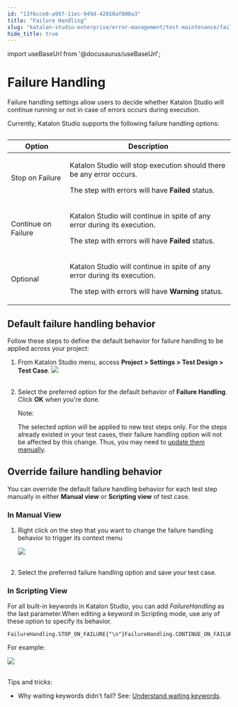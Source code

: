 ```yaml
---
id: "13f6cce0-a997-11ec-949d-42010af000a3"
title: "Failure Handling"
slug: "katalon-studio-enterprise/error-management/test-maintenance/failure-handling"
hide_title: true
---
```

import useBaseUrl from '@docusaurus/useBaseUrl';

    

# <a id="id" class="anchor_top_offset"/><a id="ariaid-title1" class="anchor_top_offset"/>Failure Handling

    
      
<p xmlns="http://www.w3.org/1999/xhtml" className="p">Failure handling settings allow users to decide whether Katalon   Studio will continue running or not in case of errors occurs during   execution.</p> 
      
<p xmlns="http://www.w3.org/1999/xhtml" className="p">Currently, Katalon Studio supports the following failure   handling options:</p> 
      
<table xmlns="http://www.w3.org/1999/xhtml" className="table"><caption /><thead className="thead">     <tr className>       <th className="entry anchor_top_offset" id="id__entry__1">Option</th>       <th className="entry anchor_top_offset" id="id__entry__2">Description</th>     </tr>   </thead><tbody className="tbody">     <tr className>       <td className="entry" headers="id__entry__1 id__entry__2 ">Stop on Failure</td>       <td className="entry" headers="id__entry__1 id__entry__2 ">         <p className="p">Katalon Studio will stop execution should there be any error           occurs.</p>         <p className="p">The step with errors will have <strong className="ph b">Failed</strong>           status.</p>       </td>     </tr>     <tr className>       <td className="entry" headers="id__entry__1 id__entry__2 ">Continue on Failure</td>       <td className="entry" headers="id__entry__1 id__entry__2 ">         <p className="p">Katalon Studio will continue in spite of any error during its           execution.</p>         <p className="p">The step with errors will have <strong className="ph b">Failed</strong>           status.</p>       </td>     </tr>     <tr className>       <td className="entry" headers="id__entry__1 id__entry__2 ">Optional</td>       <td className="entry" headers="id__entry__1 id__entry__2 ">         <p className="p">Katalon Studio will continue in spite of any error during its           execution.</p>         <p className="p"> The step with errors will have <strong className="ph b">Warning</strong>           status.</p>       </td>     </tr>   </tbody></table> 
    
  

## <a id="id_1" class="anchor_top_offset"/>Default failure handling behavior

<p xmlns="http://www.w3.org/1999/xhtml" className="p">Follow these steps to define the default behavior for failure   handling to be applied across your project:</p> 
<ol xmlns="http://www.w3.org/1999/xhtml" className="ol"><li className="li">From Katalon Studio menu, access <strong className="ph b">Project &gt;       Settings &gt; Test Design &gt; Test Case</strong>. <img className="image" src={useBaseUrl("https://github.com/katalon-studio/docs-images/raw/master/katalon-studio/docs/failure-handling/image2017-6-30-203A363A43.png")} /><br /><br />   </li><li className="li">     <p className="p">Select the preferred option for the default behavior of       <strong className="ph b">Failure Handling</strong>. Click <strong className="ph b">OK</strong> when       you're done.</p>     <div className="note note note_note"><span className="note__title">Note:</span>        <p className="p">The selected option will be applied to new test steps only. For         the steps already existed in your test cases, their failure         handling option will not be affected by this change. Thus, you may         need to <a className="xref j-external-link" href="https://docs.katalon.com/katalon-studio/docs/failure-handling.html#override-failure-handlingbehavior" target="_blank">update           them manually</a>.</p>     </div>   </li></ol> 
    

## <a id="id_2" class="anchor_top_offset"/>Override failure handling behavior

    
      
<p xmlns="http://www.w3.org/1999/xhtml" className="p">You can override the default failure handling behavior for each   test step manually in either <strong className="ph b">Manual view</strong> or   <strong className="ph b">Scripting view</strong> of test case. </p> 
    
          
      

### <a id="id_3" class="anchor_top_offset"/>In Manual View

      
        
<ol xmlns="http://www.w3.org/1999/xhtml" className="ol">   <li className="li">     <p className="p">Right click on the step that you want to change the failure       handling behavior to trigger its context menu</p>     <p className="p">       <img className="image" src={useBaseUrl("https://github.com/katalon-studio/docs-images/raw/master/katalon-studio/docs/failure-handling/image2017-8-18-153A133A36.png")} /><br /><br />     </p>   </li>   <li className="li">     <p className="p">Select the preferred failure handling option and save your test       case.</p>   </li> </ol> 
      
    

### <a id="id_4" class="anchor_top_offset"/>In Scripting View

<p xmlns="http://www.w3.org/1999/xhtml" className="p">For all built-in keywords in Katalon Studio, you can add   <em className="ph i">FailureHandling</em> as the last parameter.When editing a   keyword in Scripting mode, use any of these option to specify its   behavior.</p> 
<pre xmlns="http://www.w3.org/1999/xhtml" className="pre codeblock"><code>FailureHandling.STOP_ON_FAILURE{"\n"}FailureHandling.CONTINUE_ON_FAILURE{"\n"}FailureHandling.OPTIONAL{"\n"}</code></pre> 
<p xmlns="http://www.w3.org/1999/xhtml" className="p">For example:</p> 
<p xmlns="http://www.w3.org/1999/xhtml" className="p">   <img className="image" src={useBaseUrl("https://github.com/katalon-studio/docs-images/raw/master/katalon-studio/docs/failure-handling/23.png")} /><br /><br /> </p> 
<div xmlns="http://www.w3.org/1999/xhtml" className="p">Tips and tricks: <ul className="ul"><li className="li"><p className="p"> Why waiting keywords didn't fail? See: <a className="xref j-external-link" href="https://docs.katalon.com/katalon-studio/docs/understand-waiting-keywords.html" target="_blank">Understand
          waiting keywords</a>.</p></li></ul></div>
